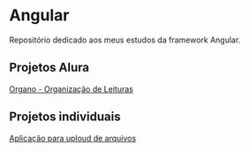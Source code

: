 # Angular
Repositório dedicado aos meus estudos da framework Angular.

## Projetos Alura
[Organo - Organização de Leituras](https://github.com/esteroliver/Angular/tree/main/organo)

## Projetos individuais
[Aplicação para uploud de arquivos](https://github.com/esteroliver/Angular/tree/main/rest-images)
